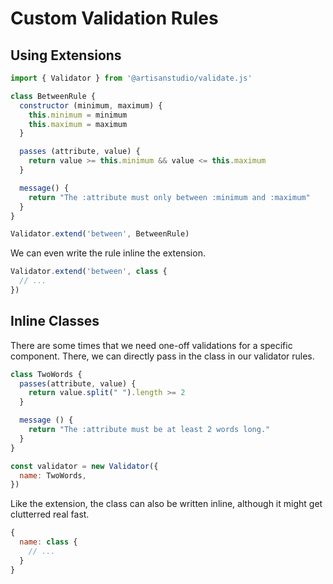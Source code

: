 # Custom Validation Rules

## Using Extensions

```javascript
import { Validator } from '@artisanstudio/validate.js'

class BetweenRule {
  constructor (minimum, maximum) {
    this.minimum = minimum
    this.maximum = maximum
  }

  passes (attribute, value) {
    return value >= this.minimum && value <= this.maximum
  }

  message() {
    return "The :attribute must only between :minimum and :maximum"
  }
}

Validator.extend('between', BetweenRule)
```

We can even write the rule inline the extension.

```javascript
Validator.extend('between', class {
  // ...
})
```

## Inline Classes

There are some times that we need one-off validations for a specific component. There, we can directly pass in the class in our validator rules.

```javascript
class TwoWords {
  passes(attribute, value) {
    return value.split(" ").length >= 2
  }

  message () {
    return "The :attribute must be at least 2 words long."
  }
}

const validator = new Validator({
  name: TwoWords,
})
```

Like the extension, the class can also be written inline, although it might get clutterred real fast.

```javascript
{
  name: class {
    // ...
  }
}
```

